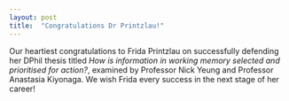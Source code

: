 ```yaml
---
layout: post
title:  "Congratulations Dr Printzlau!"
---
```


Our heartiest congratulations to Frida Printzlau on successfully defending her DPhil thesis titled <i> How is information in working memory selected and prioritised for action?</i>, examined by Professor Nick Yeung and Professor Anastasia Kiyonaga.
We wish Frida every success in the next stage of her career!
